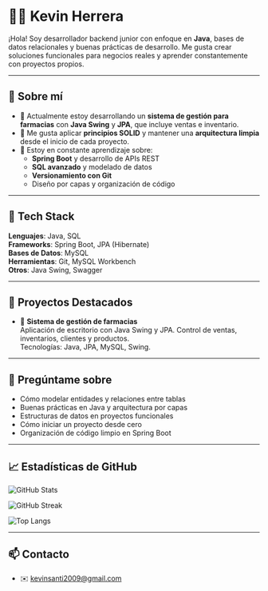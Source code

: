 # 👨‍💻 Kevin Herrera

¡Hola! Soy desarrollador backend junior con enfoque en **Java**, bases de datos relacionales y buenas prácticas de desarrollo. Me gusta crear soluciones funcionales para negocios reales y aprender constantemente con proyectos propios.

---

## 🚀 Sobre mí

- 💊 Actualmente estoy desarrollando un **sistema de gestión para farmacias** con **Java Swing** y **JPA**, que incluye ventas e inventario.
- 🔄 Me gusta aplicar **principios SOLID** y mantener una **arquitectura limpia** desde el inicio de cada proyecto.
- 🧠 Estoy en constante aprendizaje sobre:
  - **Spring Boot** y desarrollo de APIs REST
  - **SQL avanzado** y modelado de datos
  - **Versionamiento con Git**
  - Diseño por capas y organización de código

---

## 🧰 Tech Stack

**Lenguajes**: Java, SQL  
**Frameworks**: Spring Boot, JPA (Hibernate)  
**Bases de Datos**: MySQL  
**Herramientas**: Git, MySQL Workbench  
**Otros**: Java Swing, Swagger

---

## 🧪 Proyectos Destacados

- 💊 **Sistema de gestión de farmacias**  
  Aplicación de escritorio con Java Swing y JPA. Control de ventas, inventarios, clientes y productos.  
  Tecnologías: Java, JPA, MySQL, Swing.


---

## 💬 Pregúntame sobre

- Cómo modelar entidades y relaciones entre tablas
- Buenas prácticas en Java y arquitectura por capas
- Estructuras de datos en proyectos funcionales
- Cómo iniciar un proyecto desde cero
- Organización de código limpio en Spring Boot

---

## 📈 Estadísticas de GitHub

![GitHub Stats](https://github-readme-stats.vercel.app/api?username=KevinShz&theme=dark&hide_border=false&include_all_commits=false&count_private=false)

![GitHub Streak](https://streak-stats.demolab.com?user=KevinShz&theme=dark&hide_border=false)

![Top Langs](https://github-readme-stats.vercel.app/api/top-langs/?username=KevinShz&theme=dark&hide_border=false&layout=compact)

---

## 📫 Contacto

- ✉️ kevinsanti2009@gmail.com

